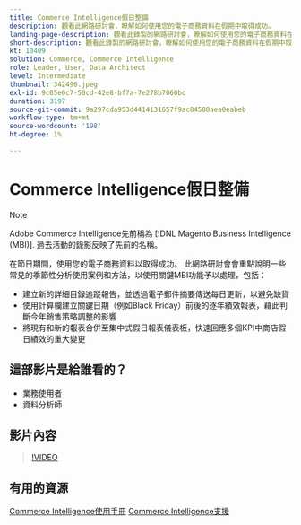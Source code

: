 ```yaml
---
title: Commerce Intelligence假日整備
description: 觀看此網路研討會，瞭解如何使用您的電子商務資料在假期中取得成功。
landing-page-description: 觀看此錄製的網路研討會，瞭解如何使用您的電子商務資料在假期中取得成功。
short-description: 觀看此錄製的網路研討會，瞭解如何使用您的電子商務資料在假期中取得成功。
kt: 10409
solution: Commerce, Commerce Intelligence
role: Leader, User, Data Architect
level: Intermediate
thumbnail: 342496.jpeg
exl-id: 9c05e0c7-50cd-42e8-bf7a-7e278b7060bc
duration: 3197
source-git-commit: 9a297cda953d4414131657f9ac84580aea0eabeb
workflow-type: tm+mt
source-wordcount: '198'
ht-degree: 1%

---
```


# Commerce Intelligence假日整備

>[!NOTE]
>
>Adobe Commerce Intelligence先前稱為 [!DNL Magento Business Intelligence (MBI)]. 過去活動的錄影反映了先前的名稱。

在節日期間，使用您的電子商務資料以取得成功。 此網路研討會會重點說明一些常見的季節性分析使用案例和方法，以使用關鍵MBI功能予以處理，包括：

- 建立新的詳細目錄追蹤報告，並透過電子郵件摘要傳送每日更新，以避免缺貨
- 使用計算欄建立關鍵日期（例如Black Friday）前後的逐年績效報表，藉此判斷今年銷售策略調整的影響
- 將現有和新的報表合併至集中式假日報表儀表板，快速回應多個KPI中商店假日績效的重大變更

## 這部影片是給誰看的？

- 業務使用者
- 資料分析師

## 影片內容

>[!VIDEO](https://video.tv.adobe.com/v/342496?quality=12&learn=on)

## 有用的資源

[Commerce Intelligence使用手冊](https://experienceleague.adobe.com/docs/commerce-business-intelligence/mbi/guide-overview.html)
[Commerce Intelligence支援](https://experienceleague.adobe.com/docs/commerce-knowledge-base/kb/troubleshooting/miscellaneous/mbi-service-policies.html)
